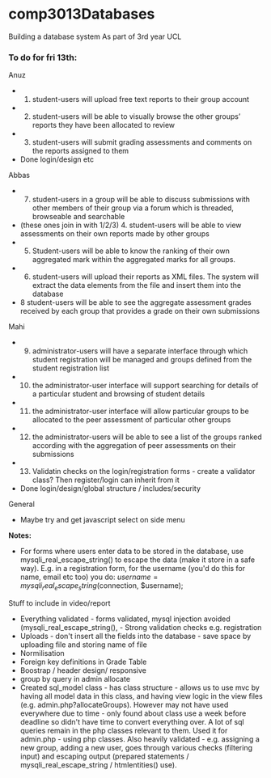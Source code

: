# comp3013Databases
Building a database system 
As part of 3rd year UCL

<h3> To do for fri 13th: </h3>

Anuz
- 1. student-users will upload free text reports to their group account
- 2. student-users will be able to visually browse the other groups’ reports they have been allocated to review
- 3. student-users will submit grading assessments and comments on the reports assigned to them
- Done login/design etc 

Abbas 
- 7. student-users in a group will be able to discuss submissions with other members of their group via a forum which is threaded, browseable and searchable
- (these ones join in with 1/2/3)  4. student-users will be able to view assessments on their own reports made by other groups
- 5. Student-users will be able to know the ranking of their own aggregated mark within the aggregated marks for all groups.
- 6. student-users will upload their reports as XML files. The system will extract the data elements from the file and insert them into the database
- 8 student-users will be able to see the aggregate assessment grades received by each group that provides a grade on their own submissions


Mahi 
- 9. administrator-users will have a separate interface through which student registration will be managed and groups defined from the student registration list
- 10. the administrator-user interface will support searching for details of a particular student and browsing of student details
- 11. the administrator-user interface will allow particular groups to be allocated to the peer assessment of particular other groups
- 12. the administrator-users will be able to see a list of the groups ranked according with the aggregation of peer assessments on their submissions 
- 13. Validatin checks on the login/registration forms - create a validator class? Then register/login can inherit from it 
- Done login/design/global structure / includes/security 

General 
- Maybe try and get javascript select on side menu

<b> Notes: </b>
- For forms where users enter data to be stored in the database, use mysqli_real_escape_string() to escape the data (make it store in a safe way). E.g. in a registration form, for the username (you'd do this for name, email etc too) you do: $username = mysqli_real_escape_string($connection, $username);


Stuff to include in video/report
- Everything validated - forms validated, mysql injection avoided (mysqli_real_escape_string(), - Strong validation checks e.g. registration
- Uploads - don't insert all the fields into the database - save space by uploading file and storing name of file
- Normilisation
- Foreign key definitions in Grade Table
- Boostrap / header design/ responsive
- group by query in admin allocate 
- Created sql_model class - has class structure - allows us to use mvc by having all model data in this class, and having view logic in the view files (e.g. admin.php?allocateGroups). However may not have used everywhere due to time - only found about class use a week before deadline so didn't have time to convert everything over. A lot of sql queries remain in the php classes relevant to them. 
Used it for admin.php - using php classes. Also heavily validated - e.g. assigning a new group, adding a new user, goes through various checks (filtering input) and escaping output (prepared statements / mysqli_real_escape_string / htmlentities() use). 
